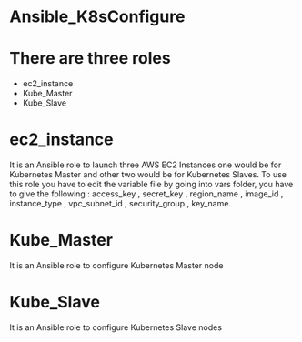 # Ansible_K8sConfigure

# There are three roles
* ec2_instance
* Kube_Master
* Kube_Slave

# ec2_instance 
It is an Ansible role to launch three AWS EC2 Instances one would be for Kubernetes Master and other two would be for Kubernetes Slaves.
To use this role you have to edit the variable file by going into vars folder, you have to give the following :
access_key , secret_key , region_name , image_id , instance_type , vpc_subnet_id , security_group , key_name.

# Kube_Master
It is an Ansible role to configure Kubernetes Master node 

# Kube_Slave
It is an Ansible role to configure Kubernetes Slave nodes




